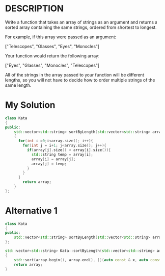 # DESCRIPTION
Write a function that takes an array of strings as an argument and returns a sorted array containing the same strings, ordered from shortest to longest.

For example, if this array were passed as an argument:

["Telescopes", "Glasses", "Eyes", "Monocles"]

Your function would return the following array:

["Eyes", "Glasses", "Monocles", "Telescopes"]

All of the strings in the array passed to your function will be different lengths, so you will not have to decide how to order multiple strings of the same length.

# My Solution
```c++
class Kata
{
public:
    std::vector<std::string> sortByLength(std::vector<std::string> array)
    {
      for(int i =0;i<array.size(); i++){
        for(int j = i+1; j<array.size(); j++){
          if(array[j].size() < array[i].size()){
            std::string temp = array[i];
            array[i] = array[j];
            array[j] = temp;
          }
        }
      }
        return array;
    }
};
```
# Alternative 1
```c++
class Kata
{
public:
    std::vector<std::string> sortByLength(std::vector<std::string> array);
};

std::vector<std::string> Kata::sortByLength(std::vector<std::string> array)
{
    std::sort(array.begin(), array.end(), [](auto const & x, auto const & y) { return x.length() < y.length(); });
    return array;
}
```
